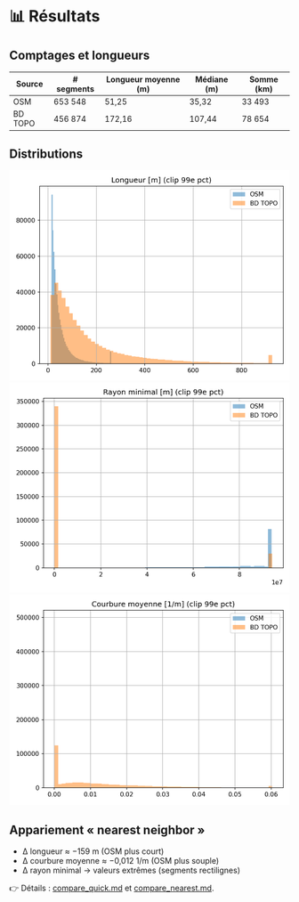 # 📊 Résultats

## Comptages et longueurs
| Source | # segments | Longueur moyenne (m) | Médiane (m) | Somme (km) |
|--------|------------|----------------------|-------------|------------|
| OSM    | 653 548    | 51,25                | 35,32       | 33 493     |
| BD TOPO| 456 874    | 172,16               | 107,44      | 78 654     |

## Distributions
![](assets/img/compare__hist_length_m.png)  
![](assets/img/compare__hist_radius_min_m.png)  
![](assets/img/compare__hist_curv_mean_1perm.png)

## Appariement « nearest neighbor »
- Δ longueur ≈ −159 m (OSM plus court)
- Δ courbure moyenne ≈ −0,012 1/m (OSM plus souple)
- Δ rayon minimal → valeurs extrêmes (segments rectilignes)

👉 Détails : [compare_quick.md](compare_quick.md) et [compare_nearest.md](compare_nearest.md).